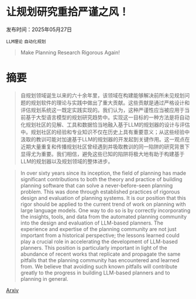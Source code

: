# 让规划研究重拾严谨之风！

发布时间：2025年05月27日

`LLM理论` `自动化规划`

> Make Planning Research Rigorous Again!

# 摘要

> 自规划领域诞生以来的六十余年里，该领域在构建能够解决前所未见规划问题的规划软件的理论与实践中做出了重大贡献。这些贡献是通过严格设计和评估规划系统这一既定实践实现的。我们认为，这种严谨性应当被应用于当前基于大型语言模型的规划研究趋势中。实现这一目标的一种方法是将自动化规划社区的见解、工具和数据恰当地融入基于LLM的规划器的设计与评估中。规划社区的经验和专业知识不仅在历史上具有重要意义；从这些经验中汲取的教训可能对加速基于LLM的规划器的开发起到关键作用。这一观点在近期大量重复和传播规划社区曾经遇到并吸取教训的同一陷阱的研究背景下显得尤为重要。我们相信，避免这些已知的陷阱将极大地有助于构建基于LLM的规划器以及规划领域的整体进步。
    

> In over sixty years since its inception, the field of planning has made significant contributions to both the theory and practice of building planning software that can solve a never-before-seen planning problem. This was done through established practices of rigorous design and evaluation of planning systems. It is our position that this rigor should be applied to the current trend of work on planning with large language models. One way to do so is by correctly incorporating the insights, tools, and data from the automated planning community into the design and evaluation of LLM-based planners. The experience and expertise of the planning community are not just important from a historical perspective; the lessons learned could play a crucial role in accelerating the development of LLM-based planners. This position is particularly important in light of the abundance of recent works that replicate and propagate the same pitfalls that the planning community has encountered and learned from. We believe that avoiding such known pitfalls will contribute greatly to the progress in building LLM-based planners and to planning in general.

[Arxiv](https://arxiv.org/abs/2505.21674)